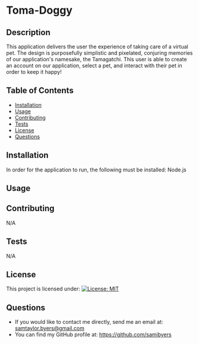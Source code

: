 
  # Toma-Doggy
  ## Description 
  This application delivers the user the experience of taking care of a virtual pet. The design is purposefully simplistic and pixelated, conjuring memories of our application's namesake, the Tamagatchi. This user is able to create an account on our application, select a pet, and interact with their pet in order to keep it happy! 
  ## Table of Contents 
  * [Installation](#installation)
  * [Usage](#usage)
  * [Contributing](#contributing)
  * [Tests](#tests)
  * [License](#license)
  * [Questions](#questions)
  ## Installation 
  In order for the application to run, the following must be installed: Node.js
  ## Usage 
  
  ## Contributing 
  N/A
  ## Tests 
  N/A
  ## License 
  This project is licensed under: [![License: MIT](https://img.shields.io/badge/License-MIT-yellow.svg)](https://opensource.org/licenses/MIT)
  ## Questions 
  * If you would like to contact me directly, send me an email at: samtaylor.byers@gmail.com
  * You can find my GitHub profile at: https://github.com/samibyers

